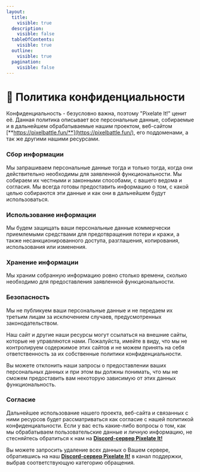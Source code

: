 ```yaml
---
layout:
  title:
    visible: true
  description:
    visible: false
  tableOfContents:
    visible: true
  outline:
    visible: true
  pagination:
    visible: false
---
```


# 🔑 Политика конфиденциальности

Конфиденциальность - безусловно важна, поэтому "Pixelate It!" ценит её. Данная политика описывает все персональные данные, собираемые и в дальнейшем обрабатываемые нашим проектом, веб-сайтом [**https://pixelbattle.fun/**](https://pixelbattle.fun/), его поддоменами, а так же другими нашими ресурсами.

### Сбор информации <a href="#collecting" id="collecting"></a>

Мы запрашиваем персональные данные тогда и только тогда, когда они действительно необходимы для заявленной функциональности. Мы собираем их честными и законными способами, с вашего ведома и согласия. Мы всегда готовы предоставить информацию о том, с какой целью собираются эти данные и как они в дальнейшем будут использоваться.

### Использование  информации <a href="#usage" id="usage"></a>

Мы будем защищать ваши персональные данные коммерчески приемлемыми средствами для предотвращения потери и кражи, а также несанкционированного доступа, разглашения, копирования, использования или изменения.

### Хранение информации <a href="#storage" id="storage"></a>

Мы храним собранную информацию ровно столько времени, сколько необходимо для предоставления заявленной функциональности.

### Безопасность <a href="#safety" id="safety"></a>

Мы не публикуем ваши персональные данные и не передаем их третьим лицам за исключением случаев, предусмотренных законодательством.

Наш сайт и другие наши ресурсы могут ссылаться на внешние сайты, которые не управляются нами. Пожалуйста, имейте в виду, что мы не контролируем содержимое этих сайтов и не можем принять на себя ответственность за их собственные политики конфиденциальности.

Вы можете отклонить наши запросы о предоставлении ваших персональных данных и при этом вы должны понимать, что мы не сможем предоставить вам некоторую зависимую от этих данных функциональность.

### Согласие <a href="#agreement" id="agreement"></a>

Дальнейшее использование нашего проекта, веб-сайта и связанных с ними ресурсов будет рассматриваться как согласие с нашей политикой конфиденциальности. Если у вас есть какие-либо вопросы о том, как мы обрабатываем пользовательские данные и личную информацию, не стесняйтесь обратиться к нам на [**Discord-сервер Pixelate It!**](https://discord.gg/XBPyGUv3DT)

Вы можете запросить удаление всех данных о Вашем сервере, обратившись на наш [**Discord-сервер Pixelate It!**](https://discord.gg/XBPyGUv3DT) в канал поддержки, выбрав соответствующую категорию обращения.
